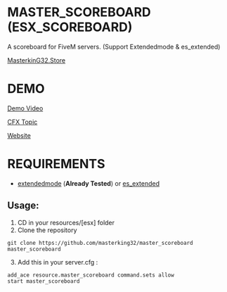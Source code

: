 # MASTER_SCOREBOARD (ESX_SCOREBOARD)

A scoreboard for FiveM servers. (Support Extendedmode & es_extended)

[MasterkinG32.Store](https://masterking32.store)

# DEMO

[Demo Video](https://youtu.be/c2oLZdV25ZI)

[CFX Topic](https://forum.cfx.re/t/new-esx-scoreboard-master-scoreboard/4748188)

[Website](https://masterking32.store)

# REQUIREMENTS
- [extendedmode](https://github.com/extendedmode/extendedmode) (**Already Tested**) or [es_extended](https://github.com/esx-framework/es_extended)

## Usage:

1) CD in your resources/[esx] folder
2) Clone the repository
```
git clone https://github.com/masterking32/master_scoreboard master_scoreboard
```
3) Add this in your server.cfg :

```
add_ace resource.master_scoreboard command.sets allow
start master_scoreboard
```


